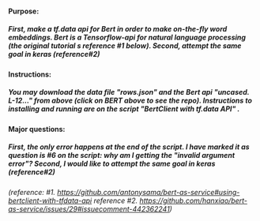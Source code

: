 #### Purpose: 
#####    First, make a tf.data api for Bert in order to make on-the-fly word embeddings. Bert is a Tensorflow-api for natural language processing (the original tutorial s reference #1 below). Second, attempt the same goal in keras (reference#2)

#### Instructions:
#####    You may download the data file  "rows.json" and the Bert api "uncased. L-12..." from above (click on BERT above to see the repo). Instructions to installing and running are on the script  "BertClient with tf.data API" . 

#### Major questions: 
#####    First, the  only  error happens at the end of the script. I have marked it as question is #6 on the script: why am I getting the "invalid argument error"? Second, I would like to attempt the same goal in keras (reference#2)

###### (reference: #1. https://github.com/antonysama/bert-as-service#using-bertclient-with-tfdata-api   reference #2. https://github.com/hanxiao/bert-as-service/issues/29#issuecomment-442362241)
